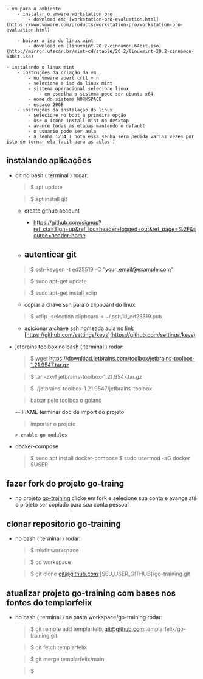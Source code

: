 	- vm para o ambiente
		- instalar o vmware workstation pro
            - download em: [workstation-pro-evaluation.html](https://www.vmware.com/products/workstation-pro/workstation-pro-evaluation.html)
        
		- baixar a iso do linux mint 
            - download em [linuxmint-20.2-cinnamon-64bit.iso](http://mirror.ufscar.br/mint-cd/stable/20.2/linuxmint-20.2-cinnamon-64bit.iso)

    - instalando o linux mint
        - instruções da criação da vm
            - no vmware apert crtl + n
            - selecione a iso do linux mint
            - sistema operacional selecione linux
                - em escolha o sistema pode ser ubuntu x64
            - nome do sistema WORKSPACE
            - espaço 20GB
        - instruções da instalação do linux
            - selecione no boot a primeira opção 
            - use o icone install mint no desktop
            - avance todas as etapas mantendo o default
            - o usuario pode ser aula
            - a senha 1234 ( nota essa senha sera pedida varias vezes por isto de tornar ela facil para as aulas )
    

## instalando aplicações

- git no bash ( terminal ) rodar: 
    > $ apt update
    
    > $ apt install git

    - create github account

      - https://github.com/signup?ref_cta=Sign+up&ref_loc=header+logged+out&ref_page=%2F&source=header-home

    - autenticar git
      - 

    > $ ssh-keygen -t ed25519 -C "your_email@example.com"

    > $ sudo apt-get update

    > $ sudo apt-get install xclip

    - copiar a chave ssh para o clipboard do linux

    > $ xclip -selection clipboard < ~/.ssh/id_ed25519.pub 

    - adicionar a chave ssh nomeada aula no link [https://github.com/settings/keys](https://github.com/settings/keys)
 
    
- jetbrains toolbox no bash ( terminal ) rodar: 
    > $ wget https://download.jetbrains.com/toolbox/jetbrains-toolbox-1.21.9547.tar.gz

    > $ tar -zxvf jetbrains-toolbox-1.21.9547.tar.gz

    > $ ./jetbrains-toolbox-1.21.9547/jetbrains-toolbox 

    > baixar pelo toolbox o goland

    -- FIXME terminar doc de import do projeto
    > importar o projeto
      
      > enable go modules
  
- docker-compose
  
  > $ sudo apt install docker-compose
  > $ sudo usermod -aG docker $USER

## fazer fork do projeto go-traing

- no projeto [go-training](https://github.com/templarfelix/go-training) clicke em fork e selecione sua conta e avançe até o projeto ser copiado para sua conta pessoal
  
## clonar repositorio go-training

- no bash ( terminal ) rodar: 

    > $ mkdir workspace

    > $ cd workspace 

    > $ git clone git@github.com:[SEU_USER_GITHUB]/go-training.git

## atualizar projeto go-training com bases nos fontes do templarfelix

- no bash ( terminal ) na pasta workspace/go-training rodar: 

    > $ git remote add templarfelix git@github.com:templarfelix/go-training.git

    > $ git fetch templarfelix

    > $ git merge templarfelix/main

    > $
  > 
